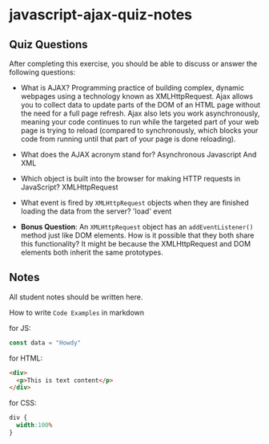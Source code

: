# javascript-ajax-quiz-notes

## Quiz Questions

After completing this exercise, you should be able to discuss or answer the following questions:

- What is AJAX?
Programming practice of building complex, dynamic webpages using a technology known as XMLHttpRequest. Ajax allows you to collect data to update parts of the DOM of an HTML page without the need for a full page refresh. Ajax also lets you work asynchronously, meaning your code continues to run while the targeted part of your web page is trying to reload (compared to synchronously, which blocks your code from running until that part of your page is done reloading).

- What does the AJAX acronym stand for?
Asynchronous Javascript And XML

- Which object is built into the browser for making HTTP requests in JavaScript?
XMLHttpRequest

- What event is fired by `XMLHttpRequest` objects when they are finished loading the data from the server?
'load' event

- **Bonus Question**: An `XMLHttpRequest` object has an `addEventListener()` method just like DOM elements. How is it possible that they both share this functionality?
It might be because the XMLHttpRequest and DOM elements both inherit the same prototypes.

## Notes

All student notes should be written here.


How to write `Code Examples` in markdown

for JS:
```javascript
const data = "Howdy"
```

for HTML:
```html
<div>
  <p>This is text content</p>
</div>
```

for CSS:
```css
div {
  width:100%
}
```
